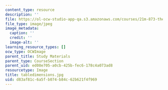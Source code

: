 ```yaml
---
content_type: resource
description: ''
file: https://ol-ocw-studio-app-qa.s3.amazonaws.com/courses/21m-873-theater-arts-topics-fall-2004-january-iap-2005/d83af81c6a5fb074b84c62b621f4f969_tabledimensions.jpg
file_type: image/jpeg
image_metadata:
  caption: ''
  credit: ''
  image-alt: ''
learning_resource_types: []
ocw_type: OCWImage
parent_title: Study Materials
parent_type: CourseSection
parent_uid: ed08e705-a0cb-425b-fec6-178c4a073ad8
resourcetype: Image
title: tabledimensions.jpg
uid: d83af81c-6a5f-b074-b84c-62b621f4f969
---
```

